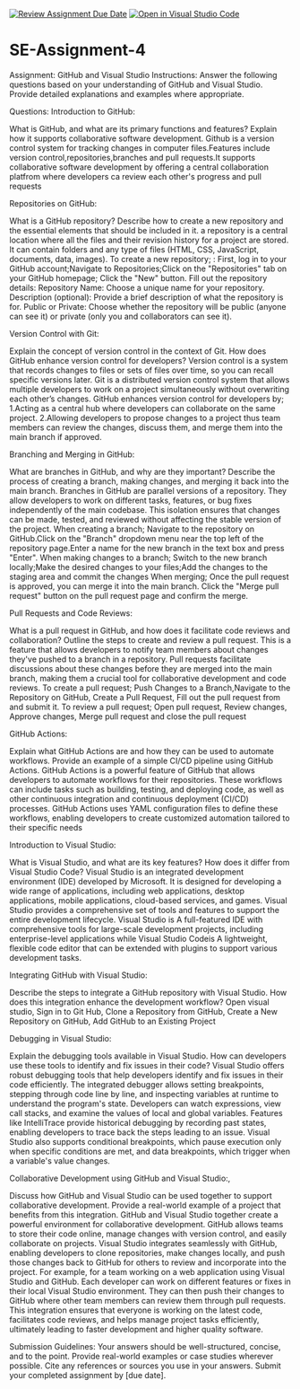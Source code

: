 [![Review Assignment Due Date](https://classroom.github.com/assets/deadline-readme-button-22041afd0340ce965d47ae6ef1cefeee28c7c493a6346c4f15d667ab976d596c.svg)](https://classroom.github.com/a/GvXCZgfk)
[![Open in Visual Studio Code](https://classroom.github.com/assets/open-in-vscode-2e0aaae1b6195c2367325f4f02e2d04e9abb55f0b24a779b69b11b9e10269abc.svg)](https://classroom.github.com/online_ide?assignment_repo_id=15381773&assignment_repo_type=AssignmentRepo)
# SE-Assignment-4
Assignment: GitHub and Visual Studio
Instructions:
Answer the following questions based on your understanding of GitHub and Visual Studio. Provide detailed explanations and examples where appropriate.

Questions:
Introduction to GitHub:

What is GitHub, and what are its primary functions and features? Explain how it supports collaborative software development.
Github is a version control system for tracking changes in computer files.Features include version control,repositories,branches and pull requests.It supports collaborative software development by offering a central collaboration platfrom where developers ca review each other's progress and pull requests

Repositories on GitHub:

What is a GitHub repository? Describe how to create a new repository and the essential elements that should be included in it.
a repository is a central location where all the files and their revision history for a project are stored. It can contain folders and any type of files (HTML, CSS, JavaScript, documents, data, images).
To create a new repository; : First, log in to your GitHub account;Navigate to Repositories;Click on the "Repositories" tab on your GitHub homepage; Click the "New" button.
Fill out the repository details:
Repository Name: Choose a unique name for your repository.
Description (optional): Provide a brief description of what the repository is for.
Public or Private: Choose whether the repository will be public (anyone can see it) or private (only you and collaborators can see it).

Version Control with Git:

Explain the concept of version control in the context of Git. How does GitHub enhance version control for developers?
Version control is a system that records changes to files or sets of files over time, so you can recall specific versions later. Git is a distributed version control system that allows multiple developers to work on a project simultaneously without overwriting each other’s changes.
GitHub enhances version control for developers by; 
1.Acting as a central hub where developers can collaborate on the same project.
2.Allowing developers to propose changes to a project thus team members can review the changes, discuss them, and merge them into the main branch if approved. 

Branching and Merging in GitHub:

What are branches in GitHub, and why are they important? Describe the process of creating a branch, making changes, and merging it back into the main branch.
Branches in GitHub are parallel versions of a repository. They allow developers to work on different tasks, features, or bug fixes independently of the main codebase. This isolation ensures that changes can be made, tested, and reviewed without affecting the stable version of the project.
When creating a branch; Navigate to the repository on GitHub.Click on the "Branch" dropdown menu near the top left of the repository page.Enter a name for the new branch in the text box and press "Enter".
When making changes to a branch; Switch to the new branch locally;Make the desired changes to your files;Add the changes to the staging area and commit the changes
When merging; Once the pull request is approved, you can merge it into the main branch. Click the "Merge pull request" button on the pull request page and confirm the merge.

Pull Requests and Code Reviews:

What is a pull request in GitHub, and how does it facilitate code reviews and collaboration? Outline the steps to create and review a pull request.
This is a feature that allows developers to notify team members about changes they've pushed to a branch in a repository. 
Pull requests facilitate discussions about these changes before they are merged into the main branch, making them a crucial tool for collaborative development and code reviews.
To create a pull request; Push Changes to a Branch,Navigate to the Repository on GitHub, Create a Pull Request, Fill out the pull request from and submit it.
To review a pull request; Open pull request, Review changes, Approve changes, Merge pull request and close the pull request

GitHub Actions:

Explain what GitHub Actions are and how they can be used to automate workflows. Provide an example of a simple CI/CD pipeline using GitHub Actions.
GitHub Actions is a powerful feature of GitHub that allows developers to automate workflows for their repositories. These workflows can include tasks such as building, testing, and deploying code, as well as other continuous integration and continuous deployment (CI/CD) processes. GitHub Actions uses YAML configuration files to define these workflows, enabling developers to create customized automation tailored to their specific needs

Introduction to Visual Studio:

What is Visual Studio, and what are its key features? How does it differ from Visual Studio Code?
Visual Studio is an integrated development environment (IDE) developed by Microsoft. It is designed for developing a wide range of applications, including web applications, desktop applications, mobile applications, cloud-based services, and games. Visual Studio provides a comprehensive set of tools and features to support the entire development lifecycle.
Visual Studio is A full-featured IDE with comprehensive tools for large-scale development projects, including enterprise-level applications while Visual Studio Codeis A lightweight, flexible code editor that can be extended with plugins to support various development tasks.

Integrating GitHub with Visual Studio:

Describe the steps to integrate a GitHub repository with Visual Studio. How does this integration enhance the development workflow?
Open visual studio, Sign in to Git Hub, Clone a Repository from GitHub, Create a New Repository on GitHub, Add GitHub to an Existing Project

Debugging in Visual Studio:

Explain the debugging tools available in Visual Studio. How can developers use these tools to identify and fix issues in their code?
Visual Studio offers robust debugging tools that help developers identify and fix issues in their code efficiently. The integrated debugger allows setting breakpoints, stepping through code line by line, and inspecting variables at runtime to understand the program's state.
Developers can watch expressions, view call stacks, and examine the values of local and global variables. Features like IntelliTrace provide historical debugging by recording past states, enabling developers to trace back the steps leading to an issue. Visual Studio also supports conditional breakpoints, which pause execution only when specific conditions are met, and data breakpoints, which trigger when a variable's value changes. 

Collaborative Development using GitHub and Visual Studio:, 

Discuss how GitHub and Visual Studio can be used together to support collaborative development. Provide a real-world example of a project that benefits from this integration.
GitHub and Visual Studio together create a powerful environment for collaborative development. GitHub allows teams to store their code online, manage changes with version control, and easily collaborate on projects. Visual Studio integrates seamlessly with GitHub, enabling developers to clone repositories, make changes locally, and push those changes back to GitHub for others to review and incorporate into the project.
For example, for a team working on a web application using Visual Studio and GitHub. Each developer can work on different features or fixes in their local Visual Studio environment. They can then push their changes to GitHub where other team members can review them through pull requests. This integration ensures that everyone is working on the latest code, facilitates code reviews, and helps manage project tasks efficiently, ultimately leading to faster development and higher quality software.

Submission Guidelines:
Your answers should be well-structured, concise, and to the point.
Provide real-world examples or case studies wherever possible.
Cite any references or sources you use in your answers.
Submit your completed assignment by [due date].
